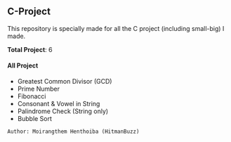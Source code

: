 ## C-Project

This repository is specially made for all the C project (including small-big) I made.

**Total Project**: 6 

#### All Project
- Greatest Common Divisor (GCD)
- Prime Number
- Fibonacci
- Consonant & Vowel in String
- Palindrome Check (String only)
- Bubble Sort

`Author: Moirangthem Henthoiba (HitmanBuzz)`
